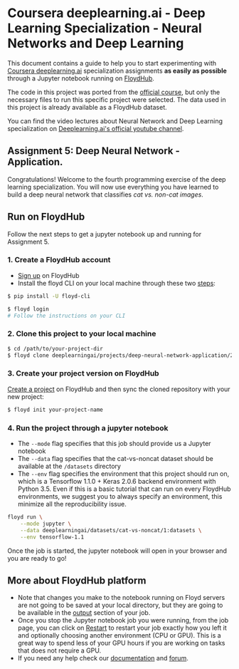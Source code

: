 # Coursera deeplearning.ai - Deep Learning Specialization - Neural Networks and Deep Learning

This document contains a guide to help you to start experimenting with [Coursera deeplearning.ai](https://www.coursera.org/specializations/deep-learning) specialization assignments **as easily as possible** through a Jupyter notebook running on [FloydHub](https://www.floydhub.com/).

The code in this project was ported from the [official course](https://www.coursera.org/learn/neural-networks-deep-learning), but only the necessary files to run this specific project were selected. The data used in this project is already available as a FloydHub dataset.

You can find the video lectures about Neural Network and Deep Learning  specialization on [Deeplearning.ai's official youtube channel](https://www.youtube.com/watch?v=CS4cs9xVecg&list=PLkDaE6sCZn6Ec-XTbcX1uRg2_u4xOEky0).

## Assignment 5: Deep Neural Network - Application.

Congratulations! Welcome to the fourth programming exercise of the deep learning specialization. You will now use everything you have learned to build a deep neural network that classifies *cat vs. non-cat images*.

## Run on FloydHub

Follow the next steps to get a jupyter notebook up and running for Assignment 5.

### 1. Create a FloydHub account

- [Sign up](https://www.floydhub.com/signup) on FloydHub
- Install the floyd CLI on your local machine through these two [steps](https://www.floydhub.com/welcome):

```bash
$ pip install -U floyd-cli

$ floyd login
# Follow the instructions on your CLI
```

### 2. Clone this project to your local machine

```bash
$ cd /path/to/your-project-dir
$ floyd clone deeplearningai/projects/deep-neural-network-application/2
```

### 3. Create your project version on FloydHub

[Create a project](https://www.floydhub.com/projects/create) on FloydHub and then sync the cloned repository with your new project:

```bash
$ floyd init your-project-name
```

### 4. Run the project through a jupyter notebook

- The `--mode` flag specifies that this job should provide us a Jupyter notebook
- The `--data` flag specifies that the cat-vs-noncat dataset should be available at the `/datasets` directory
- The `--env` flag specifies the environment that this project should run on, which is a Tensorflow 1.1.0 + Keras 2.0.6 backend environment with Python 3.5. Even if this is a basic tutorial that can run on every FloydHub environments, we suggest you to always specify an environment, this minimize all the reproducibility issue.

```bash
floyd run \
    --mode jupyter \
    --data deeplearningai/datasets/cat-vs-noncat/1:datasets \
    --env tensorflow-1.1
```

Once the job is started, the jupyter notebook will open in your browser and you are ready to go!

## More about FloydHub platform

- Note that changes you make to the notebook running on Floyd servers are not going to be saved at your local directory, but they are going to be available in the [output](https://www.floydhub.com/deeplearningai/projects/deep-neural-network-application/2/output) section of your job.
- Once you stop the Jupyter notebook job you were running, from the job page, you can click on [Restart](http://blog.floydhub.com/restart-jupyter-notebook-workflow/?utm_medium=email&utm_source=21sep17) to restart your job exactly how you left it and optionally choosing another environment (CPU or GPU). This is a great way to spend less of your GPU hours if you are working on tasks that does not require a GPU.
- If you need any help check our [documentation](http://docs.floydhub.com/) and [forum](https://forum.floydhub.com/).

